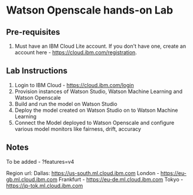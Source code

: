 # Watson Openscale hands-on Lab
## Pre-requisites

1. Must have an IBM Cloud Lite account. If you don't have one, create an account here - https://cloud.ibm.com/registration.

## Lab Instructions

1. Login to IBM Cloud - https://cloud.ibm.com/login
2. Provision instances of Watson Studio, Watson Machine Learning and Watson Openscale
3. Build and run the model on Watson Studio
4. Deploy the model created on Watson Studio on to Watson Machine Learning
5. Connect the Model deployed to Watson Openscale and configure various model monitors like fairness, drift, accuracy

## Notes

To be added - ?features=v4

Region url:
Dallas: https://us-south.ml.cloud.ibm.com
London - https://eu-gb.ml.cloud.ibm.com
Frankfurt - https://eu-de.ml.cloud.ibm.com
Tokyo - https://jp-tok.ml.cloud.ibm.com



